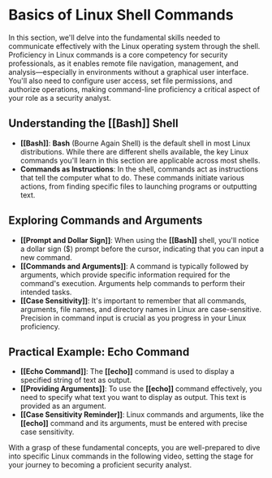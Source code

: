 # **Basics of Linux Shell Commands**

In this section, we'll delve into the fundamental skills needed to communicate effectively with the Linux operating system through the shell. Proficiency in Linux commands is a core competency for security professionals, as it enables remote file navigation, management, and analysis—especially in environments without a graphical user interface. You'll also need to configure user access, set file permissions, and authorize operations, making command-line proficiency a critical aspect of your role as a security analyst.

## **Understanding the [[Bash]] Shell**
- **[[Bash]]**: **Bash** (Bourne Again Shell) is the default shell in most Linux distributions. While there are different shells available, the key Linux commands you'll learn in this section are applicable across most shells.
- **Commands as Instructions**: In the shell, commands act as instructions that tell the computer what to do. These commands initiate various actions, from finding specific files to launching programs or outputting text.

## **Exploring Commands and Arguments**
- **[[Prompt and Dollar Sign]]**: When using the **[[Bash]]** shell, you'll notice a dollar sign ($) prompt before the cursor, indicating that you can input a new command.
- **[[Commands and Arguments]]**: A command is typically followed by arguments, which provide specific information required for the command's execution. Arguments help commands to perform their intended tasks.
- **[[Case Sensitivity]]**: It's important to remember that all commands, arguments, file names, and directory names in Linux are case-sensitive. Precision in command input is crucial as you progress in your Linux proficiency.

## **Practical Example: Echo Command**
- **[[Echo Command]]**: The **[[echo]]** command is used to display a specified string of text as output.
- **[[Providing Arguments]]**: To use the **[[echo]]** command effectively, you need to specify what text you want to display as output. This text is provided as an argument.
- **[[Case Sensitivity Reminder]]**: Linux commands and arguments, like the **[[echo]]** command and its arguments, must be entered with precise case sensitivity.

With a grasp of these fundamental concepts, you are well-prepared to dive into specific Linux commands in the following video, setting the stage for your journey to becoming a proficient security analyst.